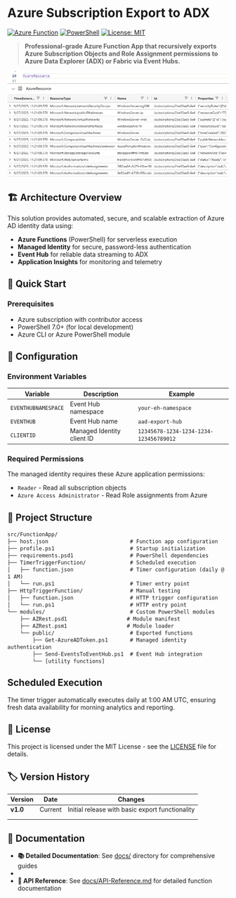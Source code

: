 # Azure Subscription Export to ADX

[![Azure Function](https://img.shields.io/badge/Azure-Function%20App-blue?logo=microsoft-azure)](https://azure.microsoft.com/en-us/services/functions/)
[![PowerShell](https://img.shields.io/badge/PowerShell-7.4-blue?logo=powershell)](https://docs.microsoft.com/en-us/powershell/)
[![License: MIT](https://img.shields.io/badge/License-MIT-yellow.svg)](https://opensource.org/licenses/MIT)

> **Professional-grade Azure Function App that recursively exports Azure Subscription Objects and Role Assignment permissions to Azure Data Explorer (ADX) or Fabric via Event Hubs.**

![](./docs/img/AzureResource.jpg)

## 🏗️ **Architecture Overview**

This solution provides automated, secure, and scalable extraction of Azure AD identity data using:

- **Azure Functions** (PowerShell) for serverless execution
- **Managed Identity** for secure, password-less authentication
- **Event Hub** for reliable data streaming to ADX
- **Application Insights** for monitoring and telemetry

## 🚀 **Quick Start**

### Prerequisites

- Azure subscription with contributor access
- PowerShell 7.0+ (for local development)
- Azure CLI or Azure PowerShell module

## 🔧 **Configuration**

### **Environment Variables**

| Variable            | Description                | Example                                |
| ------------------- | -------------------------- | -------------------------------------- |
| `EVENTHUBNAMESPACE` | Event Hub namespace        | `your-eh-namespace`                    |
| `EVENTHUB`          | Event Hub name             | `aad-export-hub`                       |
| `CLIENTID`          | Managed Identity client ID | `12345678-1234-1234-1234-123456789012` |

### **Required Permissions**

The managed identity requires these Azure application permissions:

- `Reader` - Read all subscription objects
- `Azure Access Administrator` - Read Role assignments from Azure

## 📁 **Project Structure**

```
src/FunctionApp/
├── host.json                          # Function app configuration
├── profile.ps1                        # Startup initialization  
├── requirements.psd1                  # PowerShell dependencies
├── TimerTriggerFunction/              # Scheduled execution
│   ├── function.json                  # Timer configuration (daily @ 1 AM)
│   └── run.ps1                        # Timer entry point
├── HttpTriggerFunction/               # Manual testing
│   ├── function.json                  # HTTP trigger configuration
│   └── run.ps1                        # HTTP entry point
└── modules/                           # Custom PowerShell modules
    ├── AZRest.psd1                   # Module manifest
    ├── AZRest.psm1                   # Module loader
    └── public/                        # Exported functions
        ├── Get-AzureADToken.ps1       # Managed identity authentication
        ├── Send-EventsToEventHub.ps1  # Event Hub integration
        └── [utility functions]
```

## **Scheduled Execution**

The timer trigger automatically executes daily at 1:00 AM UTC, ensuring fresh data availability for morning analytics and reporting. 

## 📄 **License**

This project is licensed under the MIT License - see the [LICENSE](LICENSE) file for details.

## 🏷️ **Version History**

| Version  | Date    | Changes                                         |
| -------- | ------- | ----------------------------------------------- |
| **v1.0** | Current | Initial release with basic export functionality |
|          |         |                                                 |
|          |         |                                                 |

## 📄 **Documentation**

- **📚 Detailed Documentation**: See [docs/](docs/) directory for comprehensive guides
- 
- **📖 API Reference**: See [docs/API-Reference.md](docs/API-Reference.md) for detailed function documentation